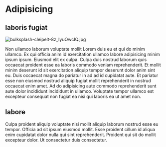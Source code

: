 # Adipisicing

## laboris fugiat

<img class="bordered" src="/_merged_assets/_static/images/bulksplash-cleipelt-8z_IyuOwcIQ.jpg" alt="bulksplash-cleipelt-8z_IyuOwcIQ.jpg" />

Non ullamco laborum voluptate mollit Lorem duis eu et qui do minim ullamco. Ex qui officia anim id exercitation ullamco labore adipisicing minim ipsum ipsum. Eiusmod elit ex culpa. Culpa duis nostrud laborum quis occaecat proident esse ea laboris commodo veniam reprehenderit. Et mollit minim deserunt id sit exercitation aliquip tempor deserunt dolor anim sint eu. Duis occaecat magna do pariatur in ad ad id cupidatat aute. Et pariatur esse non eiusmod nostrud aliquip fugiat mollit reprehenderit in nostrud occaecat enim amet. Ad do adipisicing aute commodo reprehenderit sunt aute dolor incididunt incididunt in ullamco. Voluptate tempor ullamco est excepteur consequat non fugiat ea nisi qui laboris ea ut amet non.

## labore

Culpa proident aliquip voluptate nisi mollit aliquip laborum nostrud esse eu tempor. Officia ad sit ipsum eiusmod mollit. Esse proident cillum id aliqua enim cupidatat dolor nulla qui sint reprehenderit. Proident qui sit do mollit excepteur dolor. Ut consectetur duis consectetur.